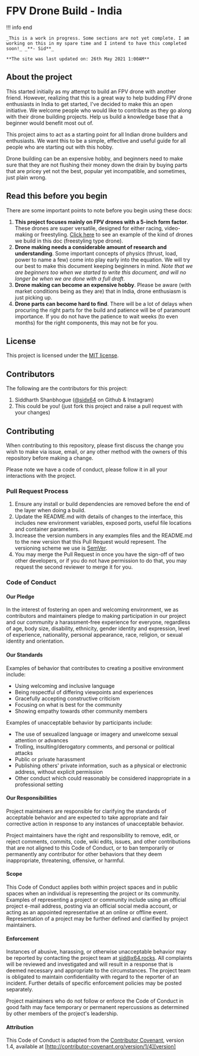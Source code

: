 # FPV Drone Build - India

!!! info end

    _This is a work in progress. Some sections are not yet complete. I am working on this in my spare time and I intend to have this completed soon!_ _**- Sid**_

    **The site was last updated on: 26th May 2021 1:00AM**

## About the project

This started initially as my attempt to build an FPV drone with another friend. However, realizing that this is a great way to help budding FPV drone enthusiasts in India to get started, I've decided to make this an open initiative. We welcome people who would like to contribute as they go along with their drone building projects. Help us build a knowledge base that a beginner would benefit most out of.

This project aims to act as a starting point for all Indian drone builders and enthusiasts. We want this to be a simple,
effective and useful guide for all people who are starting out with this hobby.

Drone building can be an expensive hobby, and beginners need to make sure that they are not flushing their money down
the drain by buying parts that are pricey yet not the best, popular yet incompatible, and sometimes, just plain wrong.

## Read this before you begin

There are some important points to note before you begin using these docs:

1. **This project focuses mainly on FPV drones with a 5-inch form factor**. These drones are super versatile, designed for
   either racing, video-making or freestyling. [Click here](https://www.youtube.com/watch?v=bBb_kSO3vTo) to see an example
   of the kind of drones we build in this doc (freestyling type drone).
2. **Drone making needs a considerable amount of research and understanding**. Some important concepts of physics (thrust,
   load, power to name a few) come into play early into the equation. We will try our best to make this document keeping
   beginners in mind. _Note that we are beginners too when we started to write this document, and will no longer be when we
   are done with a full draft_.
3. **Drone making can become an expensive hobby**. Please be aware (with market conditions being as they are) that in
   India, drone enthusiasm is just picking up.
4. **Drone parts can become hard to find**. There will be a lot of delays when procuring the right parts for the build and
   patience will be of paramount importance. If you do not have the patience to wait weeks (to even months) for the right
   components, this may not be for you.

## License

This project is licensed under the [MIT license](https://opensource.org/licenses/MIT).

## Contributors

The following are the contributors for this project:

1. Siddharth Shanbhogue ([@sidx64](https://github.com/sidx64) on Github & Instagram)
2. This could be you! (just fork this project and raise a pull request with your changes)

## Contributing

When contributing to this repository, please first discuss the change you wish to make via issue,
email, or any other method with the owners of this repository before making a change.

Please note we have a code of conduct, please follow it in all your interactions with the project.

### Pull Request Process

1. Ensure any install or build dependencies are removed before the end of the layer when doing a
   build.
2. Update the README.md with details of changes to the interface, this includes new environment
   variables, exposed ports, useful file locations and container parameters.
3. Increase the version numbers in any examples files and the README.md to the new version that this
   Pull Request would represent. The versioning scheme we use is [SemVer](http://semver.org/).
4. You may merge the Pull Request in once you have the sign-off of two other developers, or if you
   do not have permission to do that, you may request the second reviewer to merge it for you.

### Code of Conduct

#### Our Pledge

In the interest of fostering an open and welcoming environment, we as
contributors and maintainers pledge to making participation in our project and
our community a harassment-free experience for everyone, regardless of age, body
size, disability, ethnicity, gender identity and expression, level of experience,
nationality, personal appearance, race, religion, or sexual identity and
orientation.

#### Our Standards

Examples of behavior that contributes to creating a positive environment
include:

- Using welcoming and inclusive language
- Being respectful of differing viewpoints and experiences
- Gracefully accepting constructive criticism
- Focusing on what is best for the community
- Showing empathy towards other community members

Examples of unacceptable behavior by participants include:

- The use of sexualized language or imagery and unwelcome sexual attention or
  advances
- Trolling, insulting/derogatory comments, and personal or political attacks
- Public or private harassment
- Publishing others' private information, such as a physical or electronic
  address, without explicit permission
- Other conduct which could reasonably be considered inappropriate in a
  professional setting

#### Our Responsibilities

Project maintainers are responsible for clarifying the standards of acceptable
behavior and are expected to take appropriate and fair corrective action in
response to any instances of unacceptable behavior.

Project maintainers have the right and responsibility to remove, edit, or
reject comments, commits, code, wiki edits, issues, and other contributions
that are not aligned to this Code of Conduct, or to ban temporarily or
permanently any contributor for other behaviors that they deem inappropriate,
threatening, offensive, or harmful.

#### Scope

This Code of Conduct applies both within project spaces and in public spaces
when an individual is representing the project or its community. Examples of
representing a project or community include using an official project e-mail
address, posting via an official social media account, or acting as an appointed
representative at an online or offline event. Representation of a project may be
further defined and clarified by project maintainers.

#### Enforcement

Instances of abusive, harassing, or otherwise unacceptable behavior may be
reported by contacting the project team at [sid@x64.rocks](mailto:sid@x64.rocks). All
complaints will be reviewed and investigated and will result in a response that
is deemed necessary and appropriate to the circumstances. The project team is
obligated to maintain confidentiality with regard to the reporter of an incident.
Further details of specific enforcement policies may be posted separately.

Project maintainers who do not follow or enforce the Code of Conduct in good
faith may face temporary or permanent repercussions as determined by other
members of the project's leadership.

#### Attribution

This Code of Conduct is adapted from the [Contributor Covenant][homepage], version 1.4,
available at [http://contributor-covenant.org/version/1/4][version]

[homepage]: http://contributor-covenant.org
[version]: http://contributor-covenant.org/version/1/4/
